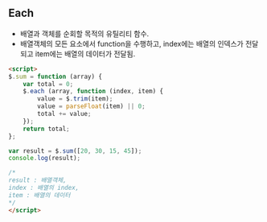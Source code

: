 ## Each
* 배열과 객체를 순회할 목적의 유틸리티 함수.
* 배열객체의 모든 요소에서 function을 수행하고, index에는 배열의 인덱스가 전달되고 item에는 배열의 데이터가 전달됨.

```html
<script>
$.sum = function (array) {
    var total = 0;
    $.each (array, function (index, item) {
        value = $.trim(item);
        value = parseFloat(item) || 0;
        total += value;
    });
    return total;
};

var result = $.sum([20, 30, 15, 45]);
console.log(result);

/* 
result : 배열객체,
index : 배열의 index,
item : 배열의 데이터
*/
</script>
```